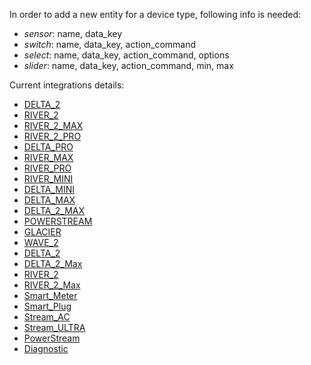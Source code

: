 In order to add a new entity for a device type, following info is needed:

- _sensor_: name, data_key
- _switch_: name, data_key, action_command
- _select_: name, data_key, action_command, options
- _slider_: name, data_key, action_command, min, max

Current integrations details:

- [DELTA_2](devices/DELTA_2.md)
- [RIVER_2](devices/RIVER_2.md)
- [RIVER_2_MAX](devices/RIVER_2_MAX.md)
- [RIVER_2_PRO](devices/RIVER_2_PRO.md)
- [DELTA_PRO](devices/DELTA_PRO.md)
- [RIVER_MAX](devices/RIVER_MAX.md)
- [RIVER_PRO](devices/RIVER_PRO.md)
- [RIVER_MINI](devices/RIVER_MINI.md)
- [DELTA_MINI](devices/DELTA_MINI.md)
- [DELTA_MAX](devices/DELTA_MAX.md)
- [DELTA_2_MAX](devices/DELTA_2_MAX.md)
- [POWERSTREAM](devices/POWERSTREAM.md)
- [GLACIER](devices/GLACIER.md)
- [WAVE_2](devices/WAVE_2.md)
- [DELTA_2](devices/DELTA_2-Public.md)
- [DELTA_2_Max](devices/DELTA_2_Max-Public.md)
- [RIVER_2](devices/RIVER_2-Public.md)
- [RIVER_2_Max](devices/RIVER_2_Max-Public.md)
- [Smart_Meter](devices/Smart_Meter-Public.md)
- [Smart_Plug](devices/Smart_Plug-Public.md)
- [Stream_AC](devices/Stream_AC-Public.md)
- [Stream_ULTRA](devices/Stream_Ultra-Public.md)
- [PowerStream](devices/PowerStream-Public.md)
- [Diagnostic](devices/Diagnostic-Public.md)
